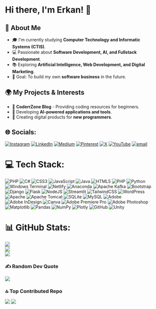 # Hi there, I'm Erkan! 👋

## 🚀 About Me

- 🎓 I'm currently studying **Computer Technology and Informatic Systems (CTIS)**.
- 💻 Passionate about **Software Development, AI, and Fullstack Development**.
- 📚 Exploring **Artificial Intelligence, Web Development, and Digital Marketing**.
- 🎯 Goal: To build my own **software business** in the future.

## 🌍 My Projects & Interests

- 🔹 **CoderrZone Blog** - Providing coding resources for beginners.
- 🔹 Developing **AI-powered applications and tools**.
- 🔹 Creating digital products for **new programmers**.


## 🌐 Socials:
[![Instagram](https://img.shields.io/badge/Instagram-%23E4405F.svg?logo=Instagram&logoColor=white)](https://instagram.com/coderr.zone) [![LinkedIn](https://img.shields.io/badge/LinkedIn-%230077B5.svg?logo=linkedin&logoColor=white)](https://linkedin.com/in/Erkan1205) [![Medium](https://img.shields.io/badge/Medium-12100E?logo=medium&logoColor=white)](https://medium.com/@turguterkan55) [![Pinterest](https://img.shields.io/badge/Pinterest-%23E60023.svg?logo=Pinterest&logoColor=white)](https://pinterest.com/coderrzone) [![X](https://img.shields.io/badge/X-black.svg?logo=X&logoColor=white)](https://x.com/Erkan_0630) [![YouTube](https://img.shields.io/badge/YouTube-%23FF0000.svg?logo=YouTube&logoColor=white)](https://youtube.com/@coderrzone) [![email](https://img.shields.io/badge/Email-D14836?logo=gmail&logoColor=white)](mailto:turguterkan55@gmail.com) 

# 💻 Tech Stack:
 ![PHP](https://img.shields.io/badge/django-%23777BB4.svg?style=flat&logo=django&logoColor=white)
![C#](https://img.shields.io/badge/c%23-%23239120.svg?style=flat&logo=csharp&logoColor=white) ![CSS3](https://img.shields.io/badge/css3-%231572B6.svg?style=flat&logo=css3&logoColor=white) ![JavaScript](https://img.shields.io/badge/javascript-%23323330.svg?style=flat&logo=javascript&logoColor=%23F7DF1E) ![Java](https://img.shields.io/badge/java-%23ED8B00.svg?style=flat&logo=openjdk&logoColor=white) ![HTML5](https://img.shields.io/badge/html5-%23E34F26.svg?style=flat&logo=html5&logoColor=white) ![PHP](https://img.shields.io/badge/php-%23777BB4.svg?style=flat&logo=php&logoColor=white) ![Python](https://img.shields.io/badge/python-3670A0?style=flat&logo=python&logoColor=ffdd54) ![Windows Terminal](https://img.shields.io/badge/Windows%20Terminal-%234D4D4D.svg?style=flat&logo=windows-terminal&logoColor=white) ![Netlify](https://img.shields.io/badge/netlify-%23000000.svg?style=flat&logo=netlify&logoColor=#00C7B7) ![Anaconda](https://img.shields.io/badge/Anaconda-%2344A833.svg?style=flat&logo=anaconda&logoColor=white) ![Apache Kafka](https://img.shields.io/badge/Apache%20Kafka-000?style=flat&logo=apachekafka) ![Bootstrap](https://img.shields.io/badge/bootstrap-%238511FA.svg?style=flat&logo=bootstrap&logoColor=white) ![Django](https://img.shields.io/badge/django-%23092E20.svg?style=flat&logo=django&logoColor=white) ![Flask](https://img.shields.io/badge/flask-%23000.svg?style=flat&logo=flask&logoColor=white) ![NodeJS](https://img.shields.io/badge/node.js-6DA55F?style=flat&logo=node.js&logoColor=white) ![Streamlit](https://img.shields.io/badge/Streamlit-%23FE4B4B.svg?style=flat&logo=streamlit&logoColor=white) ![TailwindCSS](https://img.shields.io/badge/tailwindcss-%2338B2AC.svg?style=flat&logo=tailwind-css&logoColor=white) ![WordPress](https://img.shields.io/badge/WordPress-%23117AC9.svg?style=flat&logo=WordPress&logoColor=white) ![Apache](https://img.shields.io/badge/apache-%23D42029.svg?style=flat&logo=apache&logoColor=white) ![Apache Tomcat](https://img.shields.io/badge/apache%20tomcat-%23F8DC75.svg?style=flat&logo=apache-tomcat&logoColor=black) ![SQLite](https://img.shields.io/badge/sqlite-%2307405e.svg?style=flat&logo=sqlite&logoColor=white) ![MySQL](https://img.shields.io/badge/mysql-4479A1.svg?style=flat&logo=mysql&logoColor=white) ![Adobe](https://img.shields.io/badge/adobe-%23FF0000.svg?style=flat&logo=adobe&logoColor=white) ![Adobe InDesign](https://img.shields.io/badge/Adobe%20InDesign-49021F?style=flat&logo=adobeindesign&logoColor=FF3366) ![Canva](https://img.shields.io/badge/Canva-%2300C4CC.svg?style=flat&logo=Canva&logoColor=white) ![Adobe Premiere Pro](https://img.shields.io/badge/Adobe%20Premiere%20Pro-9999FF.svg?style=flat&logo=Adobe%20Premiere%20Pro&logoColor=white) ![Adobe Photoshop](https://img.shields.io/badge/adobe%20photoshop-%2331A8FF.svg?style=flat&logo=adobe%20photoshop&logoColor=white) ![Matplotlib](https://img.shields.io/badge/Matplotlib-%23ffffff.svg?style=flat&logo=Matplotlib&logoColor=black) ![Pandas](https://img.shields.io/badge/pandas-%23150458.svg?style=flat&logo=pandas&logoColor=white) ![NumPy](https://img.shields.io/badge/numpy-%23013243.svg?style=flat&logo=numpy&logoColor=white) ![Plotly](https://img.shields.io/badge/Plotly-%233F4F75.svg?style=flat&logo=plotly&logoColor=white) ![GitHub](https://img.shields.io/badge/github-%23121011.svg?style=flat&logo=github&logoColor=white) ![Unity](https://img.shields.io/badge/unity-%23000000.svg?style=flat&logo=unity&logoColor=white)
# 📊 GitHub Stats:
![](https://github-readme-stats.vercel.app/api?username=Erkan3034&theme=merko&hide_border=false&include_all_commits=false&count_private=false)<br/>
![](https://nirzak-streak-stats.vercel.app/?user=Erkan3034&theme=merko&hide_border=false)<br/>
![](https://github-readme-stats.vercel.app/api/top-langs/?username=Erkan3034&theme=merko&hide_border=false&include_all_commits=false&count_private=false&layout=compact)

### ✍️ Random Dev Quote
![](https://quotes-github-readme.vercel.app/api?type=horizontal&theme=dark)

### 🔝 Top Contributed Repo
![](https://github-contributor-stats.vercel.app/api?username=Erkan3034&limit=5&theme=shadow_green&combine_all_yearly_contributions=true)
[![](https://visitcount.itsvg.in/api?id=ErkanTrg&label=Profile%20Views&color=3&icon=0&pretty=true)](https://visitcount.itsvg.in)

<!-- Proudly created with GPRM ( https://gprm.itsvg.in ) -->
